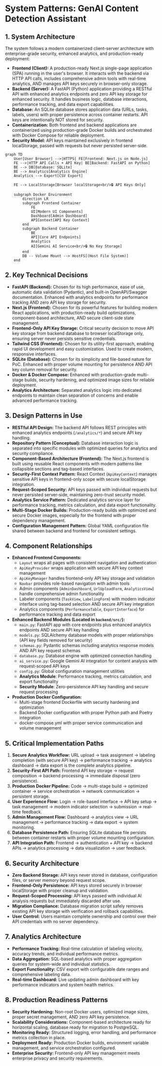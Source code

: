 # System Patterns: GenAI Content Detection Assistant

## 1. System Architecture

The system follows a modern containerized client-server architecture with enterprise-grade security, enhanced analytics, and production-ready deployment:

*   **Frontend (Client):** A production-ready Next.js single-page application (SPA) running in the user's browser. It interacts with the backend via HTTP API calls, includes comprehensive admin tools with real-time analytics, AND manages API keys securely in browser-only storage.
*   **Backend (Server):** A FastAPI (Python) application providing a RESTful API with enhanced analytics endpoints and zero API key storage for enhanced security. It handles business logic, database interactions, performance tracking, and data export capabilities.
*   **Database:** An SQLite database stores application data (URLs, tasks, labels, users) with proper persistence across container restarts. API keys are intentionally NOT stored for security.
*   **Containerization:** Both frontend and backend applications are containerized using production-grade Docker builds and orchestrated with Docker Compose for reliable deployment.
*   **Security Model:** API keys maintained exclusively in frontend localStorage, passed with requests but never persisted server-side.

```mermaid
graph TD
    User[User Browser] -->|HTTPS| FE[Frontend: Next.js on Node.js]
    FE -->|HTTP API Calls + API Key| BE[Backend: FastAPI on Python]
    BE --> DB[Database: SQLite]
    BE --> Analytics[Analytics Engine]
    Analytics --> Export[CSV Export]
    
    FE --> LocalStorage[Browser localStorage<br/>🔒 API Keys Only]
    
    subgraph Docker Environment
        direction LR
        subgraph Frontend Container
            FE
            UI[Modern UI Components]
            Dashboard[Admin Dashboard]
            APIContext[API Key Context]
        end
        subgraph Backend Container
            BE
            API[Core API Endpoints]
            Analytics
            AI[Gemini AI Service<br/>🔒 No Key Storage]
        end
        DB -- Volume Mount --> HostFS[(Host File System)]
    end
```

## 2. Key Technical Decisions

*   **FastAPI (Backend):** Chosen for its high performance, ease of use, automatic data validation (Pydantic), and built-in OpenAPI/Swagger documentation. Enhanced with analytics endpoints for performance tracking AND zero API key storage for security.
*   **Next.js (Frontend):** Chosen for its powerful features for building modern React applications, with production-ready build optimizations, component-based architecture, AND secure client-side state management.
*   **Frontend-Only API Key Storage:** Critical security decision to move API key storage from backend database to browser localStorage only, ensuring server never persists sensitive credentials.
*   **Tailwind CSS (Frontend):** Chosen for its utility-first approach, enabling rapid UI development and easy customization. Used to create modern, responsive interfaces.
*   **SQLite (Database):** Chosen for its simplicity and file-based nature for PoC. Enhanced with proper volume mounting for persistence AND API key column removal for security.
*   **Docker & Docker Compose:** Enhanced with production-grade multi-stage builds, security hardening, and optimized image sizes for reliable deployment.
*   **Analytics Architecture:** Separated analytics logic into dedicated endpoints to maintain clean separation of concerns and enable advanced performance tracking.

## 3. Design Patterns in Use

*   **RESTful API Design:** The backend API follows REST principles with enhanced analytics endpoints (`/analytics/*`) and secure API key handling.
*   **Repository Pattern (Conceptual):** Database interaction logic is separated into specific modules with optimized queries for analytics and security compliance.
*   **Component-Based Architecture (Frontend):** The Next.js frontend is built using reusable React components with modern patterns like collapsible sections and tag-based interfaces.
*   **Security-First Context Pattern:** React Context (`ApiKeyContext`) manages sensitive API keys in frontend-only scope with secure localStorage integration.
*   **Request-Scoped Security:** API keys passed with individual requests but never persisted server-side, maintaining zero-trust security model.
*   **Analytics Service Pattern:** Dedicated analytics service layer for performance tracking, metrics calculation, and data export functionality.
*   **Multi-Stage Docker Builds:** Production-ready builds with optimized and secure Docker images, especially for the frontend with proper dependency management.
*   **Configuration Management Pattern:** Global YAML configuration file shared between backend and frontend for consistent settings.

## 4. Component Relationships

*   **Enhanced Frontend Components:** 
    *   `Layout` wraps all pages with consistent navigation and authentication
    *   `ApiKeyProvider` wraps application with secure API key context management
    *   `ApiKeyManager` handles frontend-only API key storage and validation
    *   `Navbar` provides role-based navigation with admin tools
    *   Admin components (`AdminDashboard`, `UrlUploadForm`, `AnalyticsView`) handle comprehensive admin functionality
    *   Labeler components (`TaskView`, `LabelingForm`) with modern indicator interface using tag-based selection AND secure API key integration
    *   Analytics components (`PerformanceTable`, `ExportInterface`) for performance tracking and data export
*   **Enhanced Backend Modules (Located in `backend/src/`):**
    *   `main.py`: FastAPI app with core endpoints plus enhanced analytics endpoints AND secure API key handling
    *   `models.py`: SQLAlchemy database models with proper relationships (API key fields removed for security)
    *   `schemas.py`: Pydantic schemas including analytics response models AND API key request schemas
    *   `database.py`: Database engine with optimized connection handling
    *   `ai_service.py`: Google Gemini AI integration for content analysis with request-scoped API keys
    *   `config.py`: Global configuration management utilities
    *   **Analytics Module**: Performance tracking, metrics calculation, and export functionality
    *   **Security Module**: Zero-persistence API key handling and secure request processing
*   **Production Docker Configuration:**
    *   Multi-stage frontend Dockerfile with security hardening and optimization
    *   Backend Docker configuration with proper Python path and Poetry integration
    *   docker-compose.yml with proper service communication and volume management

## 5. Critical Implementation Paths

1.  **Secure Analytics Workflow:** URL upload → task assignment → labeling completion (with secure API key) → performance tracking → analytics dashboard → data export is the complete analytics pipeline.
2.  **Security-First API Path:** Frontend API key storage → request composition → backend processing → immediate disposal (zero persistence).
3.  **Production Docker Pipeline:** Code → multi-stage build → optimized container → service orchestration → network communication → persistent storage.
4.  **User Experience Flow:** Login → role-based interface → API key setup → task management → modern indicator selection → submission → real-time feedback.
5.  **Admin Management Flow:** Dashboard → analytics view → URL management → performance tracking → data export → system monitoring.
6.  **Database Persistence Path:** Ensuring SQLite database file persists between container restarts with proper volume mounting configuration.
7.  **API Integration Path:** Frontend → authentication + API key → backend APIs → analytics processing → data visualization → user feedback.

## 6. Security Architecture

*   **Zero Backend Storage:** API keys never stored in database, configuration files, or server memory beyond request scope.
*   **Frontend-Only Persistence:** API keys stored securely in browser localStorage with proper cleanup and validation.
*   **Request-Scoped Processing:** API keys passed with individual AI analysis requests but immediately discarded after use.
*   **Migration Compliance:** Database migration script safely removes existing API key storage with verification and rollback capabilities.
*   **User Control:** Users maintain complete ownership and control over their API credentials with no server dependency.

## 7. Analytics Architecture

*   **Performance Tracking:** Real-time calculation of labeling velocity, accuracy trends, and individual performance metrics.
*   **Data Aggregation:** SQL-based analytics with proper aggregation queries for system-wide and individual statistics.
*   **Export Functionality:** CSV export with configurable date ranges and comprehensive labeling data.
*   **Real-time Dashboard:** Live updating admin dashboard with key performance indicators and system health metrics.

## 8. Production Readiness Patterns

*   **Security Hardening:** Non-root Docker users, optimized image sizes, proper secret management, AND zero API key persistence.
*   **Scalability Considerations:** Component-based architecture ready for horizontal scaling, database ready for migration to PostgreSQL.
*   **Monitoring Ready:** Structured logging, error handling, and performance metrics collection in place.
*   **Deployment Ready:** Production Docker builds, environment variable management, and service orchestration configured.
*   **Enterprise Security:** Frontend-only API key management meets enterprise privacy and security requirements. 